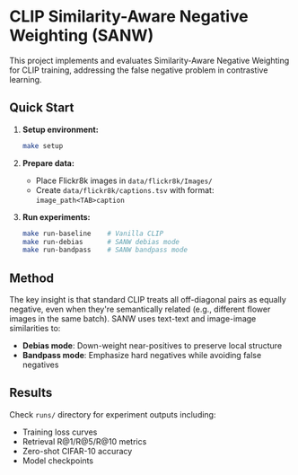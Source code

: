 # CLIP Similarity-Aware Negative Weighting (SANW)

This project implements and evaluates Similarity-Aware Negative Weighting for CLIP training, addressing the false negative problem in contrastive learning.

## Quick Start

1. **Setup environment:**
   ```bash
   make setup
   ```

2. **Prepare data:**
   - Place Flickr8k images in `data/flickr8k/Images/`
   - Create `data/flickr8k/captions.tsv` with format: `image_path<TAB>caption`

3. **Run experiments:**
   ```bash
   make run-baseline    # Vanilla CLIP
   make run-debias      # SANW debias mode
   make run-bandpass    # SANW bandpass mode
   ```

## Method

The key insight is that standard CLIP treats all off-diagonal pairs as equally negative, even when they're semantically related (e.g., different flower images in the same batch). SANW uses text-text and image-image similarities to:

- **Debias mode**: Down-weight near-positives to preserve local structure
- **Bandpass mode**: Emphasize hard negatives while avoiding false negatives

## Results

Check `runs/` directory for experiment outputs including:
- Training loss curves
- Retrieval R@1/R@5/R@10 metrics
- Zero-shot CIFAR-10 accuracy
- Model checkpoints
